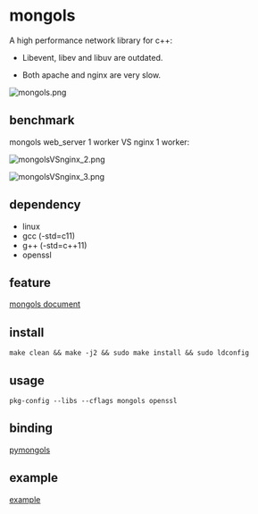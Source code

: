 # mongols

A high performance network library for c++:

- Libevent, libev and libuv are outdated.

- Both apache and nginx are very slow.

![mongols.png](https://raw.githubusercontent.com/webcpp/mongols/master/example/html/image/mongols.png)

## benchmark

mongols web_server 1 worker VS nginx 1 worker:

![mongolsVSnginx_2.png](https://raw.githubusercontent.com/webcpp/mongols/master/benchmark/mongolsVSnginx_2.png)

![mongolsVSnginx_3.png](https://raw.githubusercontent.com/webcpp/mongols/master/benchmark/mongolsVSnginx_3.png)

## dependency

- linux
- gcc (-std=c11)
- g++ (-std=c++11)
- openssl

## feature

[mongols document](https://mongols.hi-nginx.com)

## install

`make clean && make -j2 && sudo make install && sudo ldconfig`

## usage

`pkg-config --libs --cflags mongols openssl`

## binding

[pymongols](https://github.com/webcpp/pymongols)

## example

[example](https://github.com/webcpp/mongols/tree/master/example)
